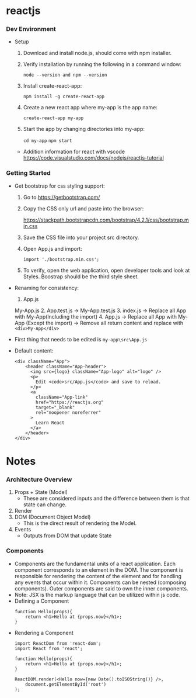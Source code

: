 # reactjs

### Dev Environment
* Setup
    1. Download and install node.js, should come with npm installer.
    2. Verify installation by running the following in a command window:

        `node --version and npm --version`
    3. Install create-react-app:

        `npm install -g create-react-app`
    4. Create a new react app where my-app is the app name:

        `create-react-app my-app`
    5. Start the app by changing directories into my-app:

        `cd my-app`
        `npm start`
    * Addition information for react with vscode
        https://code.visualstudio.com/docs/nodejs/reactjs-tutorial

### Getting Started
* Get bootstrap for css styling support:
    1. Go to https://getbootstrap.com/
    2. Copy the CSS only url and paste into the browser:

        https://stackpath.bootstrapcdn.com/bootstrap/4.2.1/css/bootstrap.min.css
    3. Save the CSS file into your project src directory.
    4. Open App.js and import:

        `import './bootstrap.min.css';`
    5. To verify, open the web application, open developer tools and look at Styles. Boostrap should be the third style sheet.
* Renaming for consistency:
    1. App.js
    
    My-App.js
    2. App.test.js -> My-App.test.js
    3. index.js -> Replace all App with My-App(Including the import)
    4. App.js -> Replace all App with My-App (Except the import) -> Remove all return content and replace with `<div>My-App</div>`
* First thing that needs to be edited is
    `my-app\src\App.js`
* Default content:
    ```
    <div className="App">
        <header className="App-header">
          <img src={logo} className="App-logo" alt="logo" />
          <p>
            Edit <code>src/App.js</code> and save to reload.
          </p>
          <a
            className="App-link"
            href="https://reactjs.org"
            target="_blank"
            rel="noopener noreferrer"
          >
            Learn React
          </a>
        </header>
    </div>
    ```

# Notes

### Architecture Overview
1. Props + State (Model)
    * These are considered inputs and the difference between them is that state can change. 
2. Render
3. DOM (Document Object Model)
    * This is the direct result of rendering the Model.
4. Events
    * Outputs from DOM that update State

### Components
* Components are the fundamental units of a react application. Each component corresponds to an element in the DOM. The component is responsible for rendering the content of the element and for handling any events that occur within it. Components can be nested (composing components). Outer components are said to own the inner components.
* Note: JSX is the markup language that can be utilized within js code.
* Defining a Component
    ```
    function Hello(props){
        return <h1>Hello at {props.now}</h1>;
    }
    ```
* Rendering a Component
    ```
    import ReactDom from 'react-dom';
    import React from 'react';
    
    function Hello(props){
        return <h1>Hello at {props.now}</h1>;
    }    

    ReactDOM.render(<Hello now={new Date().toISOString()} />,
        document.getElementById('root')
    );
    ```
